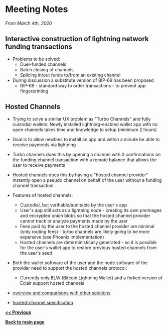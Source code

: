 # Meeting Notes

_From March 4th, 2020_


## Interactive construction of lightning network funding transactions

* Problems to be solved:
	* Duel-funded channels
	* Batch closing of channels
	* Splicing in/out funds to/from an existing channel
* During discussion a substitute version of BIP-69 has been proposed
	* BIP-69 - standard way to order transactions - to prevent app fingerprinting


## Hosted Channels

* Trying to solve a similar UX problem as "Turbo Channels" and fully custodial wallets: Newly installed lightning-enabled wallet app with no open channels takes time and knowledge to setup (minimum 2 hours)
* Goal is to allow newbies to install an app and within a minute be able to receive payments via lightning
* Turbo channels does this by opening a channel with 0 confirmations on the funding channel transaction with a remote balance that allows the user to receive payments
* Hosted channels does this by having a "hosted channel provider" instantly open a pseudo channel on behalf of the user without a funding channel transaction
* Features of hosted channels:
	* Custodial, but verifiable/auditable by the user's app
	* User's app still acts as a lightning node - creating its own preimages and encrypted onion blobs so that the hosted channel provider cannot track or analyze payments made by the user
	* Fees paid by the user to the hosted channel provider are minimal (only routing fees) - turbo channels are likely going to be more expensive (see Phoenix implementation)
	* Hosted channels are deterministically generated - so it is possible for the user's wallet app to restore previous hosted channels from the user's seed
* Both the wallet software of the user and the node software of the provider need to support the hosted channels protocol:
	* Currently only BLW (Bitcoin Lightning Wallet) and a forked version of Eclair support hosted channels

* [overview and comparisons with other solutions](https://gist.github.com/btcontract/d4122a79911eef2620f16b3dfe2850a8)
* [hosted-channel specification](https://github.com/btcontract/hosted-channels-rfc)


__[<< Previous](https://learn-by-doing.github.io/socratic-meetups/meeting-notes/2020-02-05)__

__[Back to main page](https://learn-by-doing.github.io/socratic-meetups/)__
